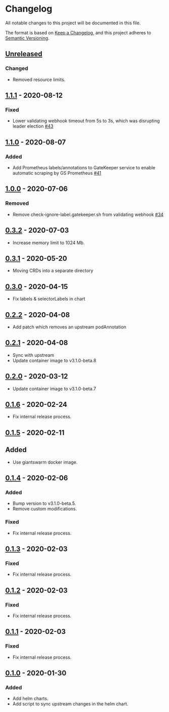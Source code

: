 # Changelog

All notable changes to this project will be documented in this file.

The format is based on [Keep a Changelog](https://keepachangelog.com/en/1.0.0/),
and this project adheres to [Semantic Versioning](https://semver.org/spec/v2.0.0.html).

## [Unreleased]

### Changed

- Removed resource limits.

## [1.1.1] - 2020-08-12

### Fixed

- Lower validating webhook timeout from 5s to 3s, which was disrupting leader election [#43](https://github.com/giantswarm/gatekeeper-app/pull/43)

## [1.1.0] - 2020-08-07

### Added

- Add Prometheus labels/annotations to GateKeeper service to enable automatic
  scraping by GS Prometheus [#41](https://github.com/giantswarm/gatekeeper-app/pull/41)

## [1.0.0] - 2020-07-06

### Removed

- Remove check-ignore-label.gatekeeper.sh from validating webhook [#34](https://github.com/giantswarm/gatekeeper-app/pull/34)

## [0.3.2] - 2020-07-03

- Increase memory limit to 1024 Mb.

## [0.3.1] - 2020-05-20

- Moving CRDs into a separate directory

## [0.3.0] - 2020-04-15

- Fix labels & selectorLabels in chart

## [0.2.2] - 2020-04-08

- Add patch which removes an upstream podAnnotation

## [0.2.1] - 2020-04-08

- Sync with upstream
- Update container image to v3.1.0-beta.8

## [0.2.0] - 2020-03-12

- Update container image to v3.1.0-beta.7

## [0.1.6] - 2020-02-24

- Fix internal release process.

## [0.1.5] - 2020-02-11

## Added

- Use giantswarm docker image.

## [0.1.4] - 2020-02-06

### Added

- Bump version to v3.1.0-beta.5.
- Remove custom modifications.

### Fixed

- Fix internal release process.

## [0.1.3] - 2020-02-03

### Fixed

- Fix internal release process.

## [0.1.2] - 2020-02-03

### Fixed

- Fix internal release process.

## [0.1.1] - 2020-02-03

### Fixed

- Fix internal release process.

## [0.1.0] - 2020-01-30

### Added

- Add helm charts.
- Add script to sync upstream changes in the helm chart.

[Unreleased]: https://github.com/giantswarm/gatekeeper-app/compare/v1.1.1...HEAD
[1.1.1]: https://github.com/giantswarm/gatekeeper-app/compare/v1.1.0...v1.1.1
[1.1.0]: https://github.com/giantswarm/gatekeeper-app/compare/v1.0.0...v1.1.0
[1.0.0]: https://github.com/giantswarm/gatekeeper-app/compare/v0.3.2...v1.0.0
[0.3.2]: https://github.com/giantswarm/gatekeeper-app/compare/v0.3.1...v0.3.2
[0.3.1]: https://github.com/giantswarm/gatekeeper-app/compare/v0.3.0...v0.3.1
[0.3.0]: https://github.com/giantswarm/gatekeeper-app/compare/v0.2.2...v0.3.0
[0.2.2]: https://github.com/giantswarm/gatekeeper-app/compare/v0.2.1...v0.2.2
[0.2.1]: https://github.com/giantswarm/gatekeeper-app/compare/v0.2.0...v0.2.1
[0.2.0]: https://github.com/giantswarm/gatekeeper-app/compare/v0.1.6...v0.2.0
[0.1.6]: https://github.com/giantswarm/gatekeeper-app/compare/v0.1.5...v0.1.6
[0.1.5]: https://github.com/giantswarm/gatekeeper-app/compare/v0.1.4...v0.1.5
[0.1.4]: https://github.com/giantswarm/gatekeeper-app/compare/v0.1.3...v0.1.4
[0.1.3]: https://github.com/giantswarm/gatekeeper-app/compare/v0.1.2...v0.1.3
[0.1.2]: https://github.com/giantswarm/gatekeeper-app/compare/v0.1.1...v0.1.2
[0.1.1]: https://github.com/giantswarm/gatekeeper-app/compare/v0.1.0...v0.1.1
[0.1.0]: https://github.com/giantswarm/gatekeeper-app/tag/v0.1.0
